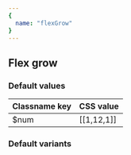 ```yaml
---
{
  name: "flexGrow"
}
---
```


## Flex grow

### Default values
<!-- defaults.values.start -->
|Classname key|CSS value |
|-------------|----------|
|$num         |[[1,12,1]]|

<!-- defaults.values.end -->


### Default variants
<!-- defaults.variants.start -->

<!-- defaults.variants.end -->
